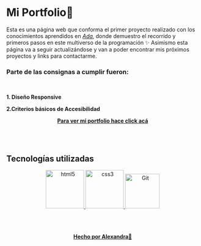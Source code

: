 # Mi Portfolio🍃

Esta es una página web que conforma el primer proyecto realizado con los conocimientos aprendidos en _[Ada](https://adaitw.org/)_,
donde demuestro el recorrido y primeros pasos en este multiverso de la programación ✨ Asimismo esta página va a seguir actualizándose y van a poder encontrar mis próximos proyectos y links para contactarme.

### Parte de las consignas a cumplir fueron:

<br>

**1. Diseño Responsive**
<br>

**2.Criterios básicos de Accesibilidad**

<p align="center"> <a href="https://smeraldaka0s.github.io/Prototipo-de-portfolio2/" target="_blank"> <b>Para ver mi portfolio hace click acá</b></a> </p>

<br>
<br>

## Tecnologías utilizadas

<p align="center">
<a href="https://www.w3schools.com/html/" target="_blank"> 
            <img src="https://cdn.pixabay.com/photo/2017/08/05/11/16/logo-2582748_1280.png" alt="html5" width="100"/> 
</a> 
<a href="https://www.w3schools.com/css/" target="_blank">
            <img src="https://cdn.pixabay.com/photo/2017/08/05/11/16/logo-2582747_960_720.png" alt="css3" width="100">  
</a>

<a href="https://git-scm.com/" target="_blank">
            <img src="https://www.programaenlinea.net/wp-content/uploads/2017/03/git.jpg" alt="Git" width="90"/>  
</a>

</a>
</p>

<br>
<br>

<p align="center"> <a href="https://github.com/SmeraldaKa0s" target="_blank"> <b>Hecho por Alexandra🍃</b></a> </p>
